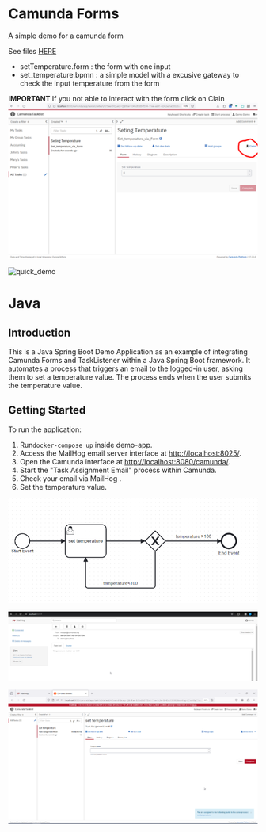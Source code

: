 


# Camunda Forms

A simple demo for a camunda form

See files [HERE](./camundaForm/)
- setTemperature.form : the form with one input
- set_temperature.bpmn : a simple model with a excusive gateway to check the input temperature from the form

**IMPORTANT** If you not able to interact with the form click on Clain
![claim_sreenshoot](./camundaForm/claim.png)

![quick_demo](./camundaForm/camunda_form.gif)


# Java 
## Introduction
This is a Java Spring Boot Demo Application as an example of integrating Camunda Forms and TaskListener within a Java Spring Boot framework. It automates a process that triggers an email to the logged-in user, asking them to set a temperature value. The process ends when the user submits the temperature value.

## Getting Started

To run the application:

1. Run`docker-compose up` inside demo-app.
2. Access the MailHog email server interface at [http://localhost:8025/](http://localhost:8025/).
3. Open the Camunda interface at [http://localhost:8080/camunda/](http://localhost:8080/camunda/).
4. Start the "Task Assignment Email" process within Camunda.
5. Check your email via MailHog .
6. Set the temperature value.


![Process Diagram](demo-app/src/main/resources/process-diagram.png)

![MailHog Example](demo-app/src/main/resources/mailhog-example.png)

![Form Example](demo-app/src/main/resources/form.png)

